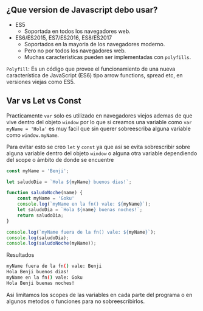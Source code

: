 ## ¿Que version de Javascript debo usar?

- ES5
  - Soportada en todos los navegadores web.
- ES6/ES2015, ES7/ES2016, ES8/ES2017
  - Soportados en la mayoria de los navegadores moderno.
  - Pero no por todos los navegadores web.
  - Muchas características pueden ser implementadas con `polyfills`.

`Polyfill`: Es un código que provee el funcionamiento de una nueva característica de JavaScript (ES6) tipo arrow functions, spread etc, en versiones viejas como ES5.

## Var vs Let vs Const

Practicamente `var` solo es utilizado en navegadores viejos ademas de que vive dentro del objeto `window` por lo que si creamos una variable como `var myName = 'Hola'` es muy facil que sin querer sobreescriba alguna variable como `window.myName`.

Para evitar esto se creo `let` y `const` ya que asi se evita sobrescribir sobre alguna variable dentro del objeto `window` o alguna otra variable dependiendo del scope o ámbito de donde se encuentre

```js
const myName = 'Benji';

let saludoDia = `Hola ${myName} buenos dias!`;

function saludoNoche(name) {
    const myName = 'Goku'
    console.log(`myName en la fn() vale: ${myName}`);
    let saludoDia = `Hola ${name} buenas noches!`;
    return saludoDia;
}

console.log(`myName fuera de la fn() vale: ${myName}`);
console.log(saludoDia);
console.log(saludoNoche(myName));
```

Resultados

```sh
myName fuera de la fn() vale: Benji
Hola Benji buenos dias!
myName en la fn() vale: Goku
Hola Benji buenas noches!
```
Asi limitamos los scopes de las variables en cada parte del programa o en algunos metodos o funciones para no sobreescribirlos.


